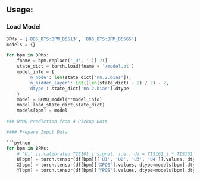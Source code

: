 ## Usage:

### Load Model

```python
BPMs = ['BDS_BTS:BPM_D5513', 'BDS_BTS:BPM_D5565']
models = {}

for bpm in BPMs:
    fname = bpm.replace('_D', '')[-7:]
    state_dict = torch.load(fname + '/model.pt')
    model_info = {
        'n_node': len(state_dict['nn.2.bias']),
        'n_hidden_layer': int((len(state_dict) - 2) / 2) - 2,
        'dtype': state_dict['nn.2.bias'].dtype
    }
    model = BPMQ_model(**model_info)
    model.load_state_dict(state_dict)
    models[bpm] = model

### BPMQ Prediction from 4 Pickup Data

#### Prepare Input Data

```python
for bpm in BPMs:
    # 'Ui' is calibrated TIS161_i signal, i.e., Ui = TIS161_i * TIS161_i_coeff
    U[bpm] = torch.tensor(df[bpm][['U1', 'U2', 'U3', 'U4']].values, dtype=models[bpm].dtype)
    X[bpm] = torch.tensor(df[bpm]['XPOS'].values, dtype=models[bpm].dtype)
    Y[bpm] = torch.tensor(df[bpm]['YPOS'].values, dtype=models[bpm].dtype)
